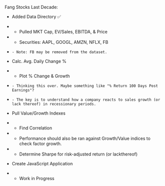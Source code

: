 Fang Stocks Last Decade:
- Added Data Directory ✅
-   - Pulled MKT Cap, EV/Sales, EBITDA, & Price
-   - Securities: AAPL, GOOGL, AMZN, NFLX, FB
-     - Note: FB may be removed from the dataset. 
- Calc. Avg. Daily Change %
-   - Plot % Change & Growth
-     - Thinking this over. Maybe something like "% Return 100 Days Post Earnings"?
-     - The key is to understand how a company reacts to sales growth (or lack thereof) in recessionary periods.
- Pull Value/Growth Indexes
-   - Find Correlation
-   - Performance should also be ran against Growth/Value indices to check factor growth.
-   - Determine Sharpe for risk-adjusted return (or lackthereof)

- Create JavaScript Application
-   - Work in Progress

